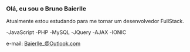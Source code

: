 
### Olá, eu sou o Bruno Baierlle 

Atualmente estou estudando para me tornar um desenvolvedor FullStack.

-JavaScript
-PHP
-MySQL
-JQuery
-AJAX
-IONIC

e-mail: Baierlle_@Outlook.com
